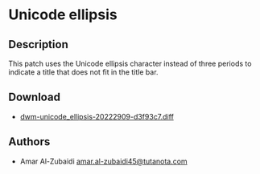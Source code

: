 Unicode ellipsis
================

Description
-----------
This patch uses the Unicode ellipsis character instead of three periods to
indicate a title that does not fit in the title bar.

Download
--------
* [dwm-unicode_ellipsis-20222909-d3f93c7.diff](dwm-unicode_ellipsis-20222909-d3f93c7.diff)

Authors
-------
* Amar Al-Zubaidi <amar.al-zubaidi45@tutanota.com>
